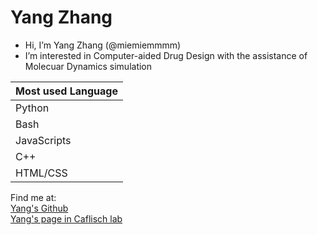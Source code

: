 # Yang Zhang
- Hi, I’m Yang Zhang (@miemiemmmm)
- I’m interested in Computer-aided Drug Design with the assistance of Molecuar Dynamics simulation

| Most used Language | 
| ----------- |
| Python      |
| Bash        |
| JavaScripts |
| C++         |
| HTML/CSS    | 

Find me at: 
<br><a href=https://github.com/miemiemmmm/miemiemmmm>Yang's Github</a>
<br><a href=http://www.biochem-caflisch.uzh.ch/members/Zhang/Yang/9999>Yang's page in Caflisch lab</a>

<!---
miemiemmmm/miemiemmmm is a ✨ special ✨ repository because its `README.md` (this file) appears on your GitHub profile.
You can click the Preview link to take a look at your changes.
--->
